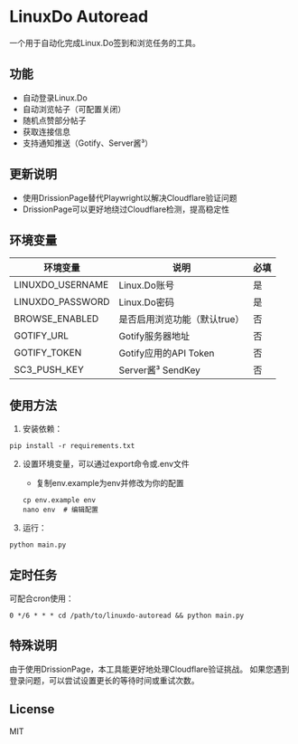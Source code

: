 # LinuxDo Autoread

一个用于自动化完成Linux.Do签到和浏览任务的工具。

## 功能

- 自动登录Linux.Do
- 自动浏览帖子（可配置关闭）
- 随机点赞部分帖子
- 获取连接信息
- 支持通知推送（Gotify、Server酱³）

## 更新说明

- 使用DrissionPage替代Playwright以解决Cloudflare验证问题
- DrissionPage可以更好地绕过Cloudflare检测，提高稳定性

## 环境变量

| 环境变量 | 说明 | 必填 |
| --- | --- | --- |
| LINUXDO_USERNAME | Linux.Do账号 | 是 |
| LINUXDO_PASSWORD | Linux.Do密码 | 是 |
| BROWSE_ENABLED | 是否启用浏览功能（默认true） | 否 |
| GOTIFY_URL | Gotify服务器地址 | 否 |
| GOTIFY_TOKEN | Gotify应用的API Token | 否 |
| SC3_PUSH_KEY | Server酱³ SendKey | 否 |

## 使用方法

1. 安装依赖：
```
pip install -r requirements.txt
```

2. 设置环境变量，可以通过export命令或.env文件
   - 复制env.example为env并修改为你的配置
   ```
   cp env.example env
   nano env  # 编辑配置
   ```

3. 运行：
```
python main.py
```

## 定时任务

可配合cron使用：
```
0 */6 * * * cd /path/to/linuxdo-autoread && python main.py
```

## 特殊说明

由于使用DrissionPage，本工具能更好地处理Cloudflare验证挑战。
如果您遇到登录问题，可以尝试设置更长的等待时间或重试次数。

## License

MIT


